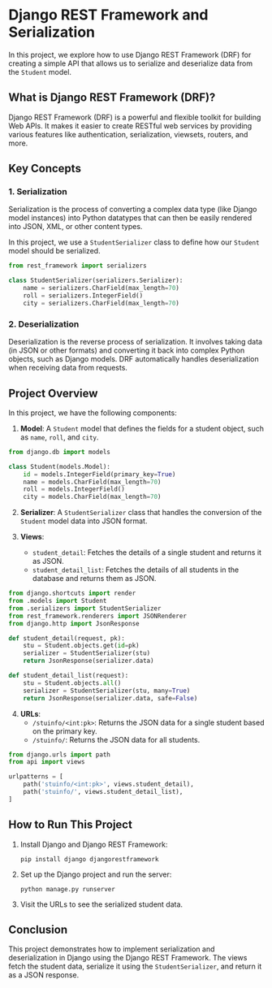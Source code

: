 
# Django REST Framework and Serialization

In this project, we explore how to use Django REST Framework (DRF) for creating a simple API that allows us to serialize and deserialize data from the `Student` model.

## What is Django REST Framework (DRF)?

Django REST Framework (DRF) is a powerful and flexible toolkit for building Web APIs. It makes it easier to create RESTful web services by providing various features like authentication, serialization, viewsets, routers, and more.

## Key Concepts

### 1. **Serialization**

Serialization is the process of converting a complex data type (like Django model instances) into Python datatypes that can then be easily rendered into JSON, XML, or other content types.

In this project, we use a `StudentSerializer` class to define how our `Student` model should be serialized.

```python
from rest_framework import serializers

class StudentSerializer(serializers.Serializer):
    name = serializers.CharField(max_length=70)
    roll = serializers.IntegerField()
    city = serializers.CharField(max_length=70)
```

### 2. **Deserialization**

Deserialization is the reverse process of serialization. It involves taking data (in JSON or other formats) and converting it back into complex Python objects, such as Django models. DRF automatically handles deserialization when receiving data from requests.

## Project Overview

In this project, we have the following components:

1. **Model**: A `Student` model that defines the fields for a student object, such as `name`, `roll`, and `city`.

```python
from django.db import models

class Student(models.Model):
    id = models.IntegerField(primary_key=True)
    name = models.CharField(max_length=70)
    roll = models.IntegerField()
    city = models.CharField(max_length=70)
```

2. **Serializer**: A `StudentSerializer` class that handles the conversion of the `Student` model data into JSON format.

3. **Views**:
   - `student_detail`: Fetches the details of a single student and returns it as JSON.
   - `student_detail_list`: Fetches the details of all students in the database and returns them as JSON.

```python
from django.shortcuts import render
from .models import Student
from .serializers import StudentSerializer
from rest_framework.renderers import JSONRenderer
from django.http import JsonResponse

def student_detail(request, pk):
    stu = Student.objects.get(id=pk)
    serializer = StudentSerializer(stu)
    return JsonResponse(serializer.data)

def student_detail_list(request):
    stu = Student.objects.all()
    serializer = StudentSerializer(stu, many=True)
    return JsonResponse(serializer.data, safe=False)
```

4. **URLs**: 
   - `/stuinfo/<int:pk>`: Returns the JSON data for a single student based on the primary key.
   - `/stuinfo/`: Returns the JSON data for all students.

```python
from django.urls import path
from api import views

urlpatterns = [
    path('stuinfo/<int:pk>', views.student_detail),
    path('stuinfo/', views.student_detail_list),
]
```

## How to Run This Project

1. Install Django and Django REST Framework:
   ```
   pip install django djangorestframework
   ```

2. Set up the Django project and run the server:
   ```
   python manage.py runserver
   ```

3. Visit the URLs to see the serialized student data.

## Conclusion

This project demonstrates how to implement serialization and deserialization in Django using the Django REST Framework. The views fetch the student data, serialize it using the `StudentSerializer`, and return it as a JSON response.
